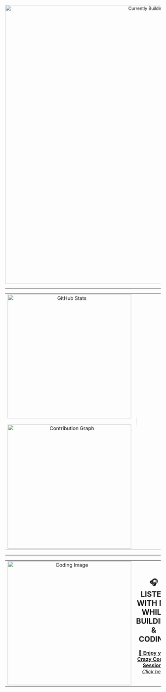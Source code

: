 <div align="center">   
  <img src="https://github.com/user-attachments/assets/ef97adf8-19e5-4520-aa35-bf2909695177" alt="Currently Building" width="900"> 
</div>

---

<div align="center">   
  <table>
    <tr>
      <td align="center" valign="middle">
        <img src="https://github-readme-stats.vercel.app/api?username=sai-AIstacker&show_icons=true&theme=tokyonight&hide_border=true&count_private=true&custom_title=My%20GitHub%20Stats" alt="GitHub Stats" width="400">
        <br><br>
        <img src="https://github-readme-activity-graph.vercel.app/graph?username=sai-AIstacker&theme=tokyo-night&hide_border=true&custom_title=Contribution%20Graph" alt="Contribution Graph" width="400">
      </td>
      <td align="center" valign="middle">
        <img src="https://github.com/user-attachments/assets/970b1fd8-a6cb-4e8a-92a9-7f11f8625db0" alt="Profile" width="350" height="350" style="border-radius:50%;object-fit:cover;">
      </td>
    </tr>
  </table>
</div>

---

<div align="center">
  <table>
    <tr>
      <td align="center" valign="middle" width="50%">
        <img src="https://github.com/user-attachments/assets/6a39c9f6-9095-4e4f-ba7c-612ffd69ff2c" alt="Coding Image" width="400">
      </td>
      <td align="center" valign="middle" width="50%">
        <h2>🎧 LISTEN WITH ME WHILE BUILDING & CODING</h2>
        <p>
          <a href="https://open.spotify.com/playlist/46Xym4qiPileAZWU5ngXil" target="_blank">
            🎵 <b>Enjoy your Crazy Coding Sessions</b><br/>
            <i>Click here</i>
          </a>
        </p>
      </td>
    </tr>
  </table>
</div>
